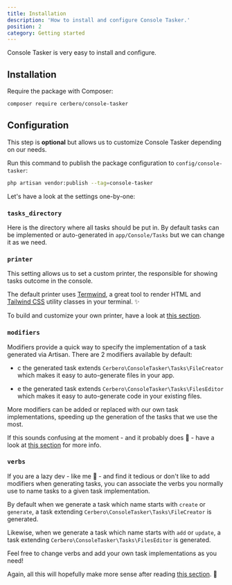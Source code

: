 ```yaml
---
title: Installation
description: 'How to install and configure Console Tasker.'
position: 2
category: Getting started
---
```


Console Tasker is very easy to install and configure.

## Installation

Require the package with Composer:

```bash
composer require cerbero/console-tasker
```

## Configuration

This step is **optional** but allows us to customize Console Tasker depending on our needs.

Run this command to publish the package configuration to `config/console-tasker`:

```bash
php artisan vendor:publish --tag=console-tasker
```

Let's have a look at the settings one-by-one:


### `tasks_directory`

Here is the directory where all tasks should be put in. By default tasks can be implemented or auto-generated in `app/Console/Tasks` but we can change it as we need.


### `printer`

This setting allows us to set a custom printer, the responsible for showing tasks outcome in the console.

The default printer uses [Termwind](https://github.com/nunomaduro/termwind), a great tool to render HTML and [Tailwind CSS](https://tailwindcss.com) utility classes in your terminal. ✨

<alert>

To build and customize your own printer, have a look at [this section](building-printer).

</alert>

### `modifiers`

Modifiers provide a quick way to specify the implementation of a task generated via Artisan. There are 2 modifiers available by default:

- <badge>c</badge> the generated task extends `Cerbero\ConsoleTasker\Tasks\FileCreator` which makes it easy to auto-generate files in your app.

- <badge>e</badge> the generated task extends `Cerbero\ConsoleTasker\Tasks\FilesEditor` which makes it easy to auto-generate code in your existing files.

More modifiers can be added or replaced with our own task implementations, speeding up the generation of the tasks that we use the most.

<alert>

If this sounds confusing at the moment - and it probably does 🤔 - have a look at [this section](generating-console-tasker) for more info.

</alert>


### `verbs`

If you are a lazy dev - like me 🐼 - and find it tedious or don't like to add modifiers when generating tasks, you can associate the verbs you normally use to name tasks to a given task implementation.

By default when we generate a task which name starts with `create` or `generate`, a task extending `Cerbero\ConsoleTasker\Tasks\FileCreator` is generated.

Likewise, when we generate a task which name starts with `add` or `update`, a task extending `Cerbero\ConsoleTasker\Tasks\FilesEditor` is generated.

Feel free to change verbs and add your own task implementations as you need!

<alert>

Again, all this will hopefully make more sense after reading [this section](generating-console-tasker). 🙂

</alert>
